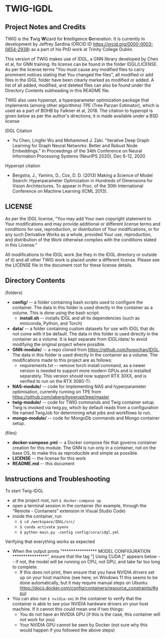 # TWIG-IGDL

## Project Notes and Credits
TWIG is the **T**wig **W**izard for **I**ntelligence **G**eneration. It is currently in development by Jeffrey Sardina (ORCID ID https://orcid.org/0000-0003-0654-2938) as a part of his PhD work at Trinity College Dublin.

This version of TWIG makes use of IDGL, a GNN library developed by Chen et al, for GNN training. Its license can be found in the folder IDGL/LICENSE. As per the license terms "You must cause any modified files to carry prominent notices stating that You changed the files", all modified or add files in the IDGL folder have been clearly marked as modified or added. A list of all added, modified, and deleted files can also be found under the Directory Contents subheading in this README file. 

TWIG also uses hyperopt, a hyperparameter optimization package that implements (among other algorithms) TPE (Tree Parzan Estimator), which is used as a part of BOHB by Falkner et al, 2018. The citation to hyperopt is given below as per the author's directions; it is made available under a BSD license

IDGL Citation
- Yu Chen, Lingfei Wu and Mohammed J. Zaki. "Iterative Deep Graph Learning for Graph Neural Networks: Better and Robust Node Embeddings." In Proceedings of the 34th Conference on Neural Information Processing Systems (NeurIPS 2020), Dec 6-12, 2020.

Hyperopt citation
- Bergstra, J., Yamins, D., Cox, D. D. (2013) Making a Science of Model Search: Hyperparameter Optimization in Hundreds of Dimensions for Vision Architectures. To appear in Proc. of the 30th International Conference on Machine Learning (ICML 2013).

## LICENSE
As per the IDGL license, "You may add Your own copyright statement to Your modifications and may provide additional or different license terms and conditions for use, reproduction, or distribution of Your modifications, or for any such Derivative Works as a whole, provided Your use,       reproduction, and distribution of the Work otherwise complies with the conditions stated in this License."

All modifications to the IDGL work (be they in the IDGL directory or outside of it) and all other TWIG work is placed under a different license. Please see the LICENSE file in the document root for these license details.

## Directory Contents
(folders)
- **config/** -- a folder containing bash scripts used to configure the container. The data in this folder is used directly in the container as a volume. This is done using the bash script:
    - **install.sh** -- installs IDGL and all its dependencies (such as miniconda, Python, and Torch)
- **data/** -- a folder containing custom datasets for use with IDGL that do not come with it be default. The data in this folder is used directly in the container as a volume. It is kept separate from IDGL/data/ to avoid modifying the original project where possible.
- **GNN-module/** -- a repo cloned from https://github.com/hugochan/IDGL. The data in this folder is used directly in the container as a volume. The modifications made to this project are as follows:
    - requirements.txt -- remove torch install command, as a newer version is needed to support more modern GPUs and is installed separately. This version should now support RTX 30XX, and is verified to run on the RTX 3080-TI.
- **NAS-module/** -- code for implementing NAS and hyperparameter optimisation, currently running on TPE from https://github.com/jaberg/hyperopt/tree/master
- **twig-module/** -- code for TWIG commands and Twig container setup. Twig is invoked via twig.py, which by default reads from a configuration file named TwigJob for determining what jobs and workflows to run.
- **mongo-module/** -- code for MongoDb commands and Mongo container setup.

(files)
- **docker-compose.yml** -- a Docker compose file that governs container creation for this module. The GNN is run only in a container, not on the base OS, to make this as reproducible and simple as possible.
- **LICENSE** -- the license for  this work
- **README.md** -- this document 

## Instructions and Troubleshooting
To start Twig-IDGL
- at the project root, run ```$ docker-compose up```
- open a terminal session in the container (for example, through the "Remote - Containers" extension in Visual Studio Code)
- inside the container, run
    - ```$ cd /workspace/IDGL/src/```
    - ```$ conda activate pyenv```
    - ```$ python main.py -config config/cora/idgl.yml```

Verifying that everything works as expected
- When the output prints "**************** MODEL CONFIGURATION ****************", ensure that the tag  "[ Using CUDA ]" appears below -- if not, the model will be running on CPU, not GPU, and take far too long to complete.
    - If this does not print, then ensure that you have NVIDIA drivers set up on your host machine (see here; on Windows 11 this seems to be done automatically, but it may require manual steps on Ubuntu: https://docs.docker.com/config/containers/resource_constraints/#gpu)
- You can also run ```$ nvidia-smi``` in the container to verify that the container is able to see your NVIDIA hardware drivers on your host machine. If it cannot this could mean one if two things:
    - You do not have an NVIDIA GPU (if this is the case, this container will not work for you)
    - Your NVIDIA GPU cannot be seen by Docker (not sure why this would happen if you followed the above steps)
